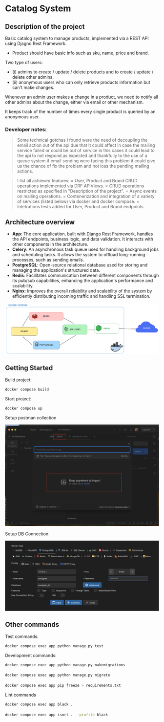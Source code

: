 # Catalog System

## Description of the project

Basic catalog system to manage products, implemented via a REST API using Djagno Rest Framework.

- Product should have basic info such as sku, name, price and brand.

Two type of users:

- (i) admins to create / update / delete products and to create / update / delete other admins.
- (ii) anonymous users who can only retrieve products information but can't make changes.

Whenever an admin user makes a change in a product, we need to notify all other admins about the change, either via email or other mechanism.

It keeps track of the number of times every single product is queried by an anonymous user.

### Developer notes:

> Some technical gotchas I found were the need of decoupling the email action out of the api due that It could affect in case the mailing service failed or could be out of service in this cases it could lead to the api to not respond as expected and thankfully to the use of a queue system if email sending were facing this problem it could give us the chance of fix the problem and not loss the pending mailing actions.

> I list all achieved features:
> = User, Product and Brand CRUD operations implemented via DRF APIViews.
> = CRUD operations restricted as specified in "Description of the project".
> = Async events on mailing operations.
> = Contenerization and integration of a variety of services (listed below) via docker and docker compose.
> = Intetrations tests added for User, Product and Brand endpoints.

## Architecture overview

- **App**: The core application, built with Django Rest Framework, handles the API endpoints, business logic, and data validation. It interacts with other components in the architecture.
- **Celery**: An asynchronous task queue used for handling background jobs and scheduling tasks. It allows the system to offload long-running processes, such as sending emails.
- **PostgreSQL**: Open-source relational database used for storing and managing the application's structured data.
- **Redis**: Facilitates communication between different components through its pub/sub capabilities, enhancing the application's performance and scalability.
- **Nginx**: Improves the overall reliability and scalability of the system by efficiently distributing incoming traffic and handling SSL termination.

![Project Diagram](./docs/diagram.png)

## Getting Started

Build project:

```sh
docker compose build
```

Start project:

```sh
docker compose up
```

Setup postman collection

![Setup Postman](./docs/postman-setup.png)

Setup DB Connection

![Setup Postman](./docs/db-connection.png)

## Other commands

Test commands:

```sh
docker compose exec app python manage.py test
```

Development commands:

```sh
docker compose exec app python manage.py makemigrations

docker compose exec app python manage.py migrate

docker compose exec app pip freeze > requirements.txt
```

Lint commands

```sh
docker compose exec app black .

docker compose exec app isort . --profile black
```
